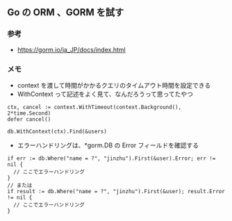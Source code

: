 ## Go の ORM 、GORM を試す

### 参考

- https://gorm.io/ja_JP/docs/index.html

### メモ

- context を渡して時間がかかるクエリのタイムアウト時間を設定できる
- WithContext って記述をよく見て、なんだろうって思ってたやつ

```
ctx, cancel := context.WithTimeout(context.Background(), 2*time.Second)
defer cancel()

db.WithContext(ctx).Find(&users)
```

- エラーハンドリングは、\*gorm.DB の Error フィールドを確認する

```
if err := db.Where("name = ?", "jinzhu").First(&user).Error; err != nil {
  // ここでエラーハンドリング
}
// または
if result := db.Where("name = ?", "jinzhu").First(&user); result.Error != nil {
  // ここでエラーハンドリング
}
```
